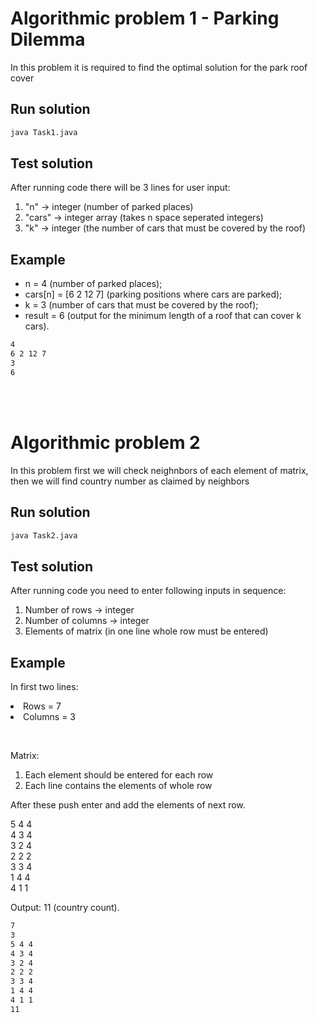 # Algorithmic problem 1 - Parking Dilemma

In this problem it is required to find the optimal solution for the park roof cover

## Run solution

```bash
java Task1.java
```

## Test solution

After running code there will be 3 lines for user input:

1. "n" -> integer (number of parked places)
2. "cars" -> integer array (takes n space seperated integers)
3. "k" -> integer (the number of cars that must be covered by the roof)

## Example

<ul>
    <li>n = 4 (number of parked places);</li>
    <li>cars[n] = [6 2 12 7] (parking positions where cars are parked);</li>
    <li>k = 3 (number of cars that must be covered by the roof);</li>
    <li>result = 6 (output for the minimum length of a roof that can cover k cars).</li>
</ul>


```bash
4
6 2 12 7
3
6
```

<br/>
<br/>

# Algorithmic problem 2

In this problem first we will check neighnbors of each element of matrix, then we will find country number as claimed by neighbors

## Run solution

```bash
java Task2.java
```

## Test solution

After running code you need to enter following inputs in sequence:

1. Number of rows -> integer
2. Number of columns -> integer
3. Elements of matrix (in one line whole row must be entered)

## Example

In first two lines:
<pl>
    <li>Rows = 7</li>
    <li>Columns = 3</li>
</pl>

<br/>

Matrix:
<ol>
    <li>Each element should be entered for each row</li>
    <li>Each line contains the elements of whole row</li>
</ol>

 After these push enter and add the elements of next row.


5 4 4 
<br />
4 3 4 
<br />
3 2 4 
<br />
2 2 2 
<br />
3 3 4 
<br />
1 4 4 
<br />
4 1 1


Output:
11 (country count).



```bash
7
3
5 4 4
4 3 4
3 2 4
2 2 2
3 3 4
1 4 4
4 1 1
11
```